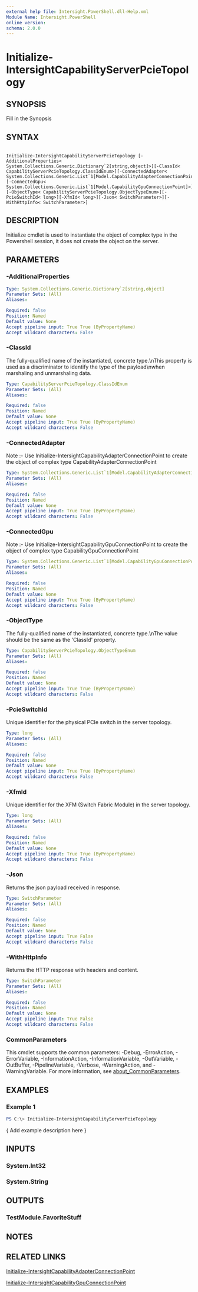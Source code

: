 ```yaml
---
external help file: Intersight.PowerShell.dll-Help.xml
Module Name: Intersight.PowerShell
online version:
schema: 2.0.0
---
```


# Initialize-IntersightCapabilityServerPcieTopology

## SYNOPSIS
Fill in the Synopsis

## SYNTAX

```

Initialize-IntersightCapabilityServerPcieTopology [-AdditionalProperties< System.Collections.Generic.Dictionary`2[string,object]>][-ClassId< CapabilityServerPcieTopology.ClassIdEnum>][-ConnectedAdapter< System.Collections.Generic.List`1[Model.CapabilityAdapterConnectionPoint]>][-ConnectedGpu< System.Collections.Generic.List`1[Model.CapabilityGpuConnectionPoint]>][-ObjectType< CapabilityServerPcieTopology.ObjectTypeEnum>][-PcieSwitchId< long>][-XfmId< long>][-Json< SwitchParameter>][-WithHttpInfo< SwitchParameter>]

```

## DESCRIPTION

Initialize cmdlet is used to instantiate the object of complex type in the Powershell session, it does not create the object on the server.

## PARAMETERS

### -AdditionalProperties


```yaml
Type: System.Collections.Generic.Dictionary`2[string,object]
Parameter Sets: (All)
Aliases:

Required: false
Position: Named
Default value: None
Accept pipeline input: True True (ByPropertyName)
Accept wildcard characters: False
```

### -ClassId
The fully-qualified name of the instantiated, concrete type.\nThis property is used as a discriminator to identify the type of the payload\nwhen marshaling and unmarshaling data.

```yaml
Type: CapabilityServerPcieTopology.ClassIdEnum
Parameter Sets: (All)
Aliases:

Required: false
Position: Named
Default value: None
Accept pipeline input: True True (ByPropertyName)
Accept wildcard characters: False
```

### -ConnectedAdapter


Note :- Use Initialize-IntersightCapabilityAdapterConnectionPoint to create the object of complex type CapabilityAdapterConnectionPoint

```yaml
Type: System.Collections.Generic.List`1[Model.CapabilityAdapterConnectionPoint]
Parameter Sets: (All)
Aliases:

Required: false
Position: Named
Default value: None
Accept pipeline input: True True (ByPropertyName)
Accept wildcard characters: False
```

### -ConnectedGpu


Note :- Use Initialize-IntersightCapabilityGpuConnectionPoint to create the object of complex type CapabilityGpuConnectionPoint

```yaml
Type: System.Collections.Generic.List`1[Model.CapabilityGpuConnectionPoint]
Parameter Sets: (All)
Aliases:

Required: false
Position: Named
Default value: None
Accept pipeline input: True True (ByPropertyName)
Accept wildcard characters: False
```

### -ObjectType
The fully-qualified name of the instantiated, concrete type.\nThe value should be the same as the &apos;ClassId&apos; property.

```yaml
Type: CapabilityServerPcieTopology.ObjectTypeEnum
Parameter Sets: (All)
Aliases:

Required: false
Position: Named
Default value: None
Accept pipeline input: True True (ByPropertyName)
Accept wildcard characters: False
```

### -PcieSwitchId
Unique identifier for the physical PCIe switch in the server topology.

```yaml
Type: long
Parameter Sets: (All)
Aliases:

Required: false
Position: Named
Default value: None
Accept pipeline input: True True (ByPropertyName)
Accept wildcard characters: False
```

### -XfmId
Unique identifier for the XFM (Switch Fabric Module) in the server topology.

```yaml
Type: long
Parameter Sets: (All)
Aliases:

Required: false
Position: Named
Default value: None
Accept pipeline input: True True (ByPropertyName)
Accept wildcard characters: False
```

### -Json
Returns the json payload received in response.

```yaml
Type: SwitchParameter
Parameter Sets: (All)
Aliases:

Required: false
Position: Named
Default value: None
Accept pipeline input: True False
Accept wildcard characters: False
```

### -WithHttpInfo
Returns the HTTP response with headers and content.

```yaml
Type: SwitchParameter
Parameter Sets: (All)
Aliases:

Required: false
Position: Named
Default value: None
Accept pipeline input: True False
Accept wildcard characters: False
```


### CommonParameters
This cmdlet supports the common parameters: -Debug, -ErrorAction, -ErrorVariable, -InformationAction, -InformationVariable, -OutVariable, -OutBuffer, -PipelineVariable, -Verbose, -WarningAction, and -WarningVariable. For more information, see [about_CommonParameters](http://go.microsoft.com/fwlink/?LinkID=113216).

## EXAMPLES

### Example 1
```powershell
PS C:\> Initialize-IntersightCapabilityServerPcieTopology
```

{ Add example description here }

## INPUTS

### System.Int32

### System.String

## OUTPUTS

### TestModule.FavoriteStuff

## NOTES

## RELATED LINKS

[Initialize-IntersightCapabilityAdapterConnectionPoint](./Initialize-IntersightCapabilityAdapterConnectionPoint.md)

[Initialize-IntersightCapabilityGpuConnectionPoint](./Initialize-IntersightCapabilityGpuConnectionPoint.md)
